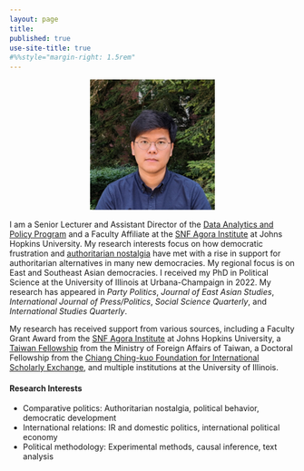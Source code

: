 ```yaml
---
layout: page
title: 
published: true
use-site-title: true
#%%style="margin-right: 1.5rem"
---
```

<p align="center">
<img src="assets/img/avatar.jpg" width="220" height="230" border-radius="30px" />
</p>

I am a Senior Lecturer and Assistant Director of the [Data Analytics and Policy Program](https://advanced.jhu.edu/directory/sanghoon-kim-leffingwell/) and a Faculty Affiliate at the [SNF Agora Institute](https://snfagora.jhu.edu) at Johns Hopkins University. My research interests focus on how democratic frustration and [authoritarian nostalgia](/pubs/bookproject/) have met with a rise in support for authoritarian alternatives in many new democracies. My regional focus is on East and Southeast Asian democracies. I received my PhD in Political Science at the University of Illinois at Urbana-Champaign in 2022. My research has appeared in *Party Politics*, *Journal of East Asian Studies*, _International Journal of Press/Politics_, *Social Science Quarterly*, and _International Studies Quarterly_.
 
My research has received support from various sources, including a Faculty Grant Award from the [SNF Agora Institute](https://snfagora.jhu.edu) at Johns Hopkins University, a [Taiwan Fellowship](https://taiwanfellowship.ncl.edu.tw/eng/index.aspx) from the Ministry of Foreign Affairs of Taiwan, a Doctoral Fellowship from the [Chiang Ching-kuo Foundation for International Scholarly Exchange](http://www.cckf.org/en/), and multiple institutions at the University of Illinois. 


#### Research Interests
- Comparative politics: Authoritarian nostalgia, political behavior, democratic development
- International relations: IR and domestic politics, international political economy
- Political methodology: Experimental methods, causal inference, text analysis

